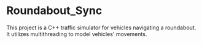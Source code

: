 # Roundabout_Sync
This project is a C++ traffic simulator for vehicles navigating a roundabout. It utilizes multithreading to model vehicles' movements. 
